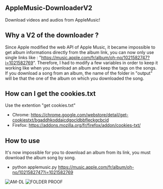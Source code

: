 ## AppleMusic-DownloaderV2
Download videos and audios from AppleMusic!

## Why a V2 of the downloader ?

Since Apple modified the web API of Apple Music, it became impossible to get album informations directly from the album link, you can now only use single links like : "https://music.apple.com/fr/album/oh-no/1021582747?i=1021582769".
Therefore, I had to modify a few variables in order to keep it working like when you download an album and keep the tags on the songs.
If you download a song from an album, the name of the folder in "output" will be that the one of the album on which you downloaded the song.

## How can I get the cookies.txt

Use the extention "get cookies.txt"
- Chrome: https://chrome.google.com/webstore/detail/get-cookiestxt/bgaddhkoddajcdgocldbbfleckgcbcid
- Firefox: https://addons.mozilla.org/fr/firefox/addon/cookies-txt/

## How to use

It's now impossible for you to download an album from its link, you must download the album song by song.
* python applemusic.py https://music.apple.com/fr/album/oh-no/1021582747?i=1021582769

![AM-DL](https://user-images.githubusercontent.com/47661880/187037456-e188a4d1-a1c1-4fcf-aa7b-b241bda6f8e3.png)
![FOLDER PROOF](https://user-images.githubusercontent.com/47661880/187037508-5f3cafa2-f3af-4687-a0b9-24a5c47e7120.png)
